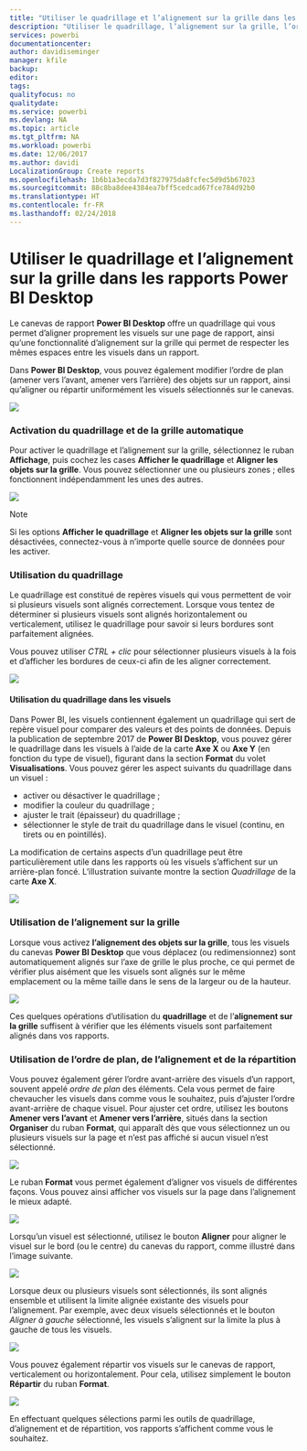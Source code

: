 ```yaml
---
title: "Utiliser le quadrillage et l’alignement sur la grille dans les rapports Power BI Desktop"
description: "Utiliser le quadrillage, l’alignement sur la grille, l’ordre de plan, l’alignement et la distribution dans les rapports Power BI Desktop"
services: powerbi
documentationcenter: 
author: davidiseminger
manager: kfile
backup: 
editor: 
tags: 
qualityfocus: no
qualitydate: 
ms.service: powerbi
ms.devlang: NA
ms.topic: article
ms.tgt_pltfrm: NA
ms.workload: powerbi
ms.date: 12/06/2017
ms.author: davidi
LocalizationGroup: Create reports
ms.openlocfilehash: 1b6b1a3ecda7d3f827975da8fcfec5d9d5b67023
ms.sourcegitcommit: 88c8ba8dee4384ea7bff5cedcad67fce784d92b0
ms.translationtype: HT
ms.contentlocale: fr-FR
ms.lasthandoff: 02/24/2018
---
```

# <a name="use-gridlines-and-snap-to-grid-in-power-bi-desktop-reports"></a>Utiliser le quadrillage et l’alignement sur la grille dans les rapports Power BI Desktop
Le canevas de rapport **Power BI Desktop** offre un quadrillage qui vous permet d’aligner proprement les visuels sur une page de rapport, ainsi qu’une fonctionnalité d’alignement sur la grille qui permet de respecter les mêmes espaces entre les visuels dans un rapport.

Dans **Power BI Desktop**, vous pouvez également modifier l’ordre de plan (amener vers l’avant, amener vers l’arrière) des objets sur un rapport, ainsi qu’aligner ou répartir uniformément les visuels sélectionnés sur le canevas.

![](media/desktop-gridlines-snap-to-grid/snap-to-grid_0.png)

### <a name="enabling-gridlines-and-snap-to-grid"></a>Activation du quadrillage et de la grille automatique
Pour activer le quadrillage et l’alignement sur la grille, sélectionnez le ruban **Affichage**, puis cochez les cases **Afficher le quadrillage** et **Aligner les objets sur la grille**. Vous pouvez sélectionner une ou plusieurs zones ; elles fonctionnent indépendamment les unes des autres.

![](media/desktop-gridlines-snap-to-grid/snap-to-grid_1.png)

> [!NOTE]
> Si les options **Afficher le quadrillage** et **Aligner les objets sur la grille** sont désactivées, connectez-vous à n’importe quelle source de données pour les activer.
> 
> 

### <a name="using-gridlines"></a>Utilisation du quadrillage
Le quadrillage est constitué de repères visuels qui vous permettent de voir si plusieurs visuels sont alignés correctement. Lorsque vous tentez de déterminer si plusieurs visuels sont alignés horizontalement ou verticalement, utilisez le quadrillage pour savoir si leurs bordures sont parfaitement alignées.

Vous pouvez utiliser *CTRL + clic* pour sélectionner plusieurs visuels à la fois et d’afficher les bordures de ceux-ci afin de les aligner correctement.

![](media/desktop-gridlines-snap-to-grid/snap-to-grid_2.png)

#### <a name="using-gridlines-inside-visuals"></a>Utilisation du quadrillage dans les visuels
Dans Power BI, les visuels contiennent également un quadrillage qui sert de repère visuel pour comparer des valeurs et des points de données. Depuis la publication de septembre 2017 de **Power BI Desktop**, vous pouvez gérer le quadrillage dans les visuels à l’aide de la carte **Axe X** ou **Axe Y** (en fonction du type de visuel), figurant dans la section **Format** du volet **Visualisations**. Vous pouvez gérer les aspect suivants du quadrillage dans un visuel :

* activer ou désactiver le quadrillage ;
* modifier la couleur du quadrillage ;
* ajuster le trait (épaisseur) du quadrillage ;
* sélectionner le style de trait du quadrillage dans le visuel (continu, en tirets ou en pointillés).

La modification de certains aspects d’un quadrillage peut être particulièrement utile dans les rapports où les visuels s’affichent sur un arrière-plan foncé. L’illustration suivante montre la section *Quadrillage* de la carte **Axe X**.

![](media/desktop-gridlines-snap-to-grid/snap-to-grid_9.png)

### <a name="using-snap-to-grid"></a>Utilisation de l’alignement sur la grille
Lorsque vous activez **l’alignement des objets sur la grille**, tous les visuels du canevas **Power BI Desktop** que vous déplacez (ou redimensionnez) sont automatiquement alignés sur l’axe de grille le plus proche, ce qui permet de vérifier plus aisément que les visuels sont alignés sur le même emplacement ou la même taille dans le sens de la largeur ou de la hauteur.

![](media/desktop-gridlines-snap-to-grid/snap-to-grid_3.png)

Ces quelques opérations d’utilisation du **quadrillage** et de l’**alignement sur la grille** suffisent à vérifier que les éléments visuels sont parfaitement alignés dans vos rapports.

### <a name="using-z-order-align-and-distribute"></a>Utilisation de l’ordre de plan, de l’alignement et de la répartition
Vous pouvez également gérer l’ordre avant-arrière des visuels d’un rapport, souvent appelé *ordre de plan* des éléments. Cela vous permet de faire chevaucher les visuels dans comme vous le souhaitez, puis d’ajuster l’ordre avant-arrière de chaque visuel. Pour ajuster cet ordre, utilisez les boutons **Amener vers l’avant** et **Amener vers l’arrière**, situés dans la section **Organiser** du ruban **Format**, qui apparaît dès que vous sélectionnez un ou plusieurs visuels sur la page et n’est pas affiché si aucun visuel n’est sélectionné.

![](media/desktop-gridlines-snap-to-grid/snap-to-grid_4.png)

Le ruban **Format** vous permet également d’aligner vos visuels de différentes façons. Vous pouvez ainsi afficher vos visuels sur la page dans l’alignement le mieux adapté.

![](media/desktop-gridlines-snap-to-grid/snap-to-grid_5.png)

Lorsqu’un visuel est sélectionné, utilisez le bouton **Aligner** pour aligner le visuel sur le bord (ou le centre) du canevas du rapport, comme illustré dans l’image suivante.

![](media/desktop-gridlines-snap-to-grid/snap-to-grid_6.png)

Lorsque deux ou plusieurs visuels sont sélectionnés, ils sont alignés ensemble et utilisent la limite alignée existante des visuels pour l’alignement. Par exemple, avec deux visuels sélectionnés et le bouton *Aligner à gauche* sélectionné, les visuels s’alignent sur la limite la plus à gauche de tous les visuels.

![](media/desktop-gridlines-snap-to-grid/snap-to-grid_7.png)

Vous pouvez également répartir vos visuels sur le canevas de rapport, verticalement ou horizontalement. Pour cela, utilisez simplement le bouton **Répartir** du ruban **Format**.

![](media/desktop-gridlines-snap-to-grid/snap-to-grid_8.png)

En effectuant quelques sélections parmi les outils de quadrillage, d’alignement et de répartition, vos rapports s’affichent comme vous le souhaitez.

